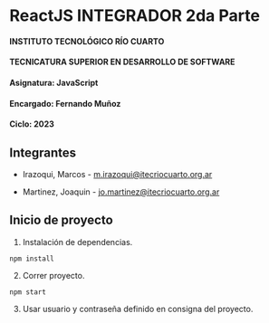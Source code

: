 # ReactJS INTEGRADOR 2da Parte
#### INSTITUTO TECNOLÓGICO RÍO CUARTO
#### TECNICATURA SUPERIOR EN DESARROLLO DE SOFTWARE
#### Asignatura: JavaScript
#### Encargado: Fernando Muñoz
#### Ciclo: 2023

## Integrantes

* Irazoqui, Marcos - m.irazoqui@itecriocuarto.org.ar 

* Martinez, Joaquin - jo.martinez@itecriocuarto.org.ar 

## Inicio de proyecto

1) Instalación de dependencias.

```
npm install
```

2) Correr proyecto.

```
npm start
```

3) Usar usuario y contraseña definido en consigna del proyecto.

